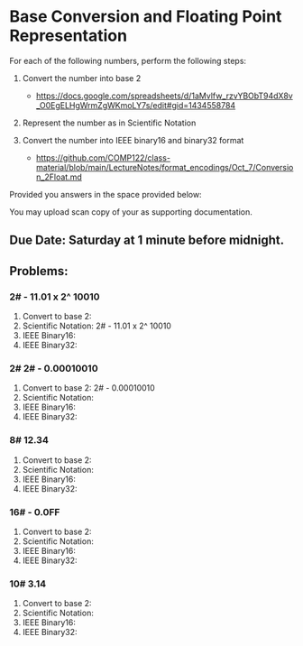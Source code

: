 # Base Conversion and Floating Point Representation

For each of the following numbers, perform the following steps:
  1. Convert the number into base 2
     - https://docs.google.com/spreadsheets/d/1aMvlfw_rzvYBObT94dX8v_O0EgELHgWrmZgWKmoLY7s/edit#gid=1434558784

  1. Represent the number as in Scientific Notation

  1. Convert the number into IEEE binary16 and binary32 format
     - https://github.com/COMP122/class-material/blob/main/LectureNotes/format_encodings/Oct_7/Conversion_2Float.md

Provided you answers in the space provided below:

You may upload scan copy of your as supporting documentation.

## Due Date:  Saturday at 1 minute before midnight.

## Problems:

### 2#   -  11.01 x 2^ 10010

  1. Convert to base 2:
  1. Scientific Notation: 2#   -  11.01 x 2^ 10010
  1. IEEE Binary16:
  1. IEEE Binary32:

### 2#   2# - 0.00010010 

  1. Convert to base 2: 2# - 0.00010010 
  1. Scientific Notation: 
  1. IEEE Binary16:
  1. IEEE Binary32:


### 8#  12.34

  1. Convert to base 2:
  1. Scientific Notation: 
  1. IEEE Binary16:
  1. IEEE Binary32:


### 16# - 0.0FF

  1. Convert to base 2:
  1. Scientific Notation: 
  1. IEEE Binary16:
  1. IEEE Binary32:


### 10# 3.14
  1. Convert to base 2:
  1. Scientific Notation: 
  1. IEEE Binary16:
  1. IEEE Binary32:

